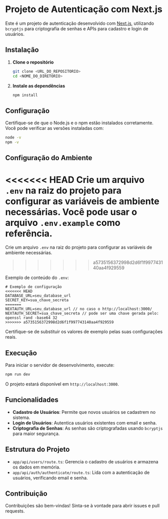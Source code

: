 # Projeto de Autenticação com Next.js

Este é um projeto de autenticação desenvolvido com [Next.js](https://nextjs.org), utilizando `bcryptjs` para criptografia de senhas e APIs para cadastro e login de usuários.

## Instalação

1. **Clone o repositório**
   ```bash
   git clone <URL_DO_REPOSITORIO>
   cd <NOME_DO_DIRETORIO>
   ```

2. **Instale as dependências**
   ```bash
   npm install
   ```

## Configuração

Certifique-se de que o Node.js e o npm estão instalados corretamente. Você pode verificar as versões instaladas com:

```bash
node -v
npm -v
```

## Configuração do Ambiente

<<<<<<< HEAD
Crie um arquivo `.env` na raiz do projeto para configurar as variáveis de ambiente necessárias. Você pode usar o arquivo `.env.example` como referência.
=======
Crie um arquivo `.env` na raiz do projeto para configurar as variáveis de ambiente necessárias.
>>>>>>> a5735156372998d2d6f1f997743140aa4f929559

Exemplo de conteúdo do `.env`:

```
# Exemplo de configuração
<<<<<<< HEAD
DATABASE_URL=seu_database_url
SECRET_KEY=sua_chave_secreta
=======
NEXTAUTH_URL=seu_database_url // no caso o http://localhost:3000/
NEXTAUTH_SECRET=sua_chave_secreta // pode ser uma chave gerada pelo: openssl rand -base64 32
>>>>>>> a5735156372998d2d6f1f997743140aa4f929559
```

Certifique-se de substituir os valores de exemplo pelas suas configurações reais.

## Execução

Para iniciar o servidor de desenvolvimento, execute:

```bash
npm run dev
```

O projeto estará disponível em `http://localhost:3000`.

## Funcionalidades

- **Cadastro de Usuários**: Permite que novos usuários se cadastrem no sistema.
- **Login de Usuários**: Autentica usuários existentes com email e senha.
- **Criptografia de Senhas**: As senhas são criptografadas usando `bcryptjs` para maior segurança.

## Estrutura do Projeto

- `app/api/users/route.ts`: Gerencia o cadastro de usuários e armazena os dados em memória.
- `app/api/auth/authenticate/route.ts`: Lida com a autenticação de usuários, verificando email e senha.

## Contribuição

Contribuições são bem-vindas! Sinta-se à vontade para abrir issues e pull requests.

